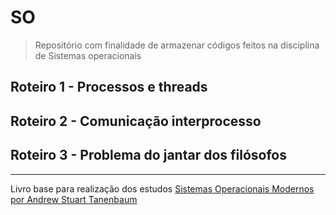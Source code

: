 # SO
> Repositório com finalidade de armazenar códigos feitos na disciplina de Sistemas operacionais

## Roteiro 1 - Processos e threads
## Roteiro 2 - Comunicação interprocesso
## Roteiro 3 - Problema do jantar dos filósofos

---
Livro base para realização dos estudos [Sistemas Operacionais Modernos por Andrew Stuart Tanenbaum](https://www.amazon.com.br/dp/B01IPIN4W4/ref=dp-kindle-redirect?_encoding=UTF8&btkr=1)
